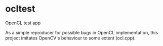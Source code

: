 # ocltest
OpenCL test app

As a simple reproducer for possible bugs in OpenCL implementation, this project imitates OpenCV's behaviour to some extent (ocl.cpp).

